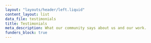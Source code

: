 ```yaml
---
layout: "layouts/header/left.liquid"
content_layout: list
data_file: testimonials
title: Testimonials
meta_description: What our community says about us and our work.
funders_block: true
---
```

